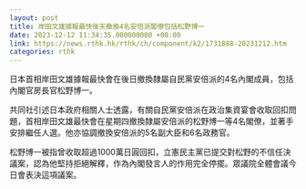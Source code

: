 ```yaml
---
layout: post
title: 岸田文雄據報最快後天撤換4名安倍派閣僚包括松野博一
date: 2023-12-12 11:34:35.000000000 +08:00
link: https://news.rthk.hk/rthk/ch/component/k2/1731888-20231212.htm
categories: rthk
---
```


日本首相岸田文雄據報最快會在後日撤換隸屬自民黨安倍派的4名內閣成員，包括內閣官房長官松野博一。

共同社引述日本政府相關人士透露，有關自民黨安倍派在政治集資宴會收取回扣問題，首相岸田文雄最快會在星期四撤換隸屬安倍派的松野博一等4名閣僚，並著手安排繼任人選。他亦協調撤換安倍派的5名副大臣和6名政務官。

松野博一被指曾收取超過1000萬日圓回扣，立憲民主黨已提交對松野的不信任決議案，認為他堅持拒絕解釋，作為內閣發言人的作用完全停擺。眾議院全體會議今日會表決這項議案。
